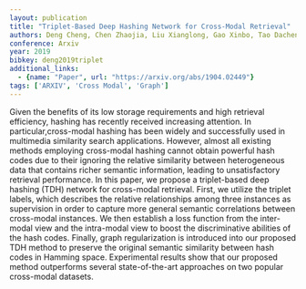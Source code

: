 ```yaml
---
layout: publication
title: "Triplet-Based Deep Hashing Network for Cross-Modal Retrieval"
authors: Deng Cheng, Chen Zhaojia, Liu Xianglong, Gao Xinbo, Tao Dacheng
conference: Arxiv
year: 2019
bibkey: deng2019triplet
additional_links:
  - {name: "Paper", url: "https://arxiv.org/abs/1904.02449"}
tags: ['ARXIV', 'Cross Modal', 'Graph']
---
```

Given the benefits of its low storage requirements and high retrieval
efficiency, hashing has recently received increasing attention. In
particular,cross-modal hashing has been widely and successfully used in
multimedia similarity search applications. However, almost all existing methods
employing cross-modal hashing cannot obtain powerful hash codes due to their
ignoring the relative similarity between heterogeneous data that contains richer
semantic information, leading to unsatisfactory retrieval performance. In this
paper, we propose a triplet-based deep hashing (TDH) network for cross-modal
retrieval. First, we utilize the triplet labels, which describes the relative
relationships among three instances as supervision in order to capture more
general semantic correlations between cross-modal instances. We then establish a
loss function from the inter-modal view and the intra-modal view to boost the
discriminative abilities of the hash codes. Finally, graph regularization is
introduced into our proposed TDH method to preserve the original semantic
similarity between hash codes in Hamming space. Experimental results show that
our proposed method outperforms several state-of-the-art approaches on two
popular cross-modal datasets.
